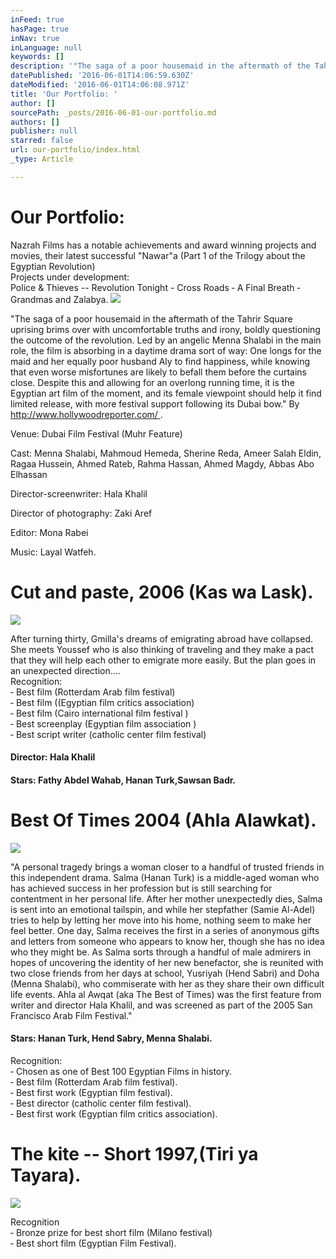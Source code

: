 ```yaml
---
inFeed: true
hasPage: true
inNav: true
inLanguage: null
keywords: []
description: '"The saga of a poor housemaid in the aftermath of the Tahrir Square uprising brims over with uncomfortable truths and irony, boldly questioning the outcome of the revolution. Led by an angelic Menna Shalabi in the main role, the film is absorbing in a daytime drama sort of way: One longs for the maid and her equally poor husband Aly to find happiness, while knowing that even worse misfortunes are likely to befall them before the curtains close. Despite this and allowing for an overlong running time, it is the Egyptian art film of the moment, and its female viewpoint should help it find limited release, with more festival support following its Dubai bow." By http://www.hollywoodreporter.com/ .'
datePublished: '2016-06-01T14:06:59.630Z'
dateModified: '2016-06-01T14:06:08.971Z'
title: 'Our Portfolio: '
author: []
sourcePath: _posts/2016-06-01-our-portfolio.md
authors: []
publisher: null
starred: false
url: our-portfolio/index.html
_type: Article

---
```

# Our Portfolio: 

Nazrah Films has a notable achievements and award winning projects and movies, their latest successful "Nawar"a (Part 1 of the Trilogy about the Egyptian Revolution)  
Projects under development:   
Police & Thieves -- Revolution Tonight - Cross Roads ­‐ A Final Breath ­‐ Grandmas and Zalabya.
![](https://the-grid-user-content.s3-us-west-2.amazonaws.com/97541f67-4db7-44bd-88f5-0ea95cac2199.jpg)

"The saga of a poor housemaid in the aftermath of the Tahrir Square uprising brims over with uncomfortable truths and irony, boldly questioning the outcome of the revolution. Led by an angelic Menna Shalabi in the main role, the film is absorbing in a daytime drama sort of way: One longs for the maid and her equally poor husband Aly to find happiness, while knowing that even worse misfortunes are likely to befall them before the curtains close. Despite this and allowing for an overlong running time, it is the Egyptian art film of the moment, and its female viewpoint should help it find limited release, with more festival support following its Dubai bow." By [http://www.hollywoodreporter.com/ ][0].

Venue: Dubai Film Festival (Muhr Feature)

Cast: Menna Shalabi, Mahmoud Hemeda, Sherine Reda, Ameer Salah Eldin, Ragaa Hussein, Ahmed Rateb, Rahma Hassan, Ahmed Magdy, Abbas Abo Elhassan

Director-screenwriter: Hala Khalil

Director of photography: Zaki Aref

Editor: Mona Rabei

Music: Layal Watfeh.

# Cut and paste, 2006 (Kas wa Lask).
![](https://the-grid-user-content.s3-us-west-2.amazonaws.com/4c8c734b-7d83-4436-8bd5-1c49657b8d24.jpg)

After turning thirty, Gmilla's dreams of emigrating abroad have collapsed. She meets Youssef who is also thinking of traveling and they make a pact that they will help each other to emigrate more easily. But the plan goes in an unexpected direction....  
Recognition:  
­‐ Best film (Rotterdam Arab film festival)  
‐ Best film ((Egyptian film critics association)  
‐ Best film (Cairo international film festival )  
‐ Best screenplay (Egyptian film association )  
‐ Best script writer (catholic center film festival)

#### Director: Hala Khalil

#### Stars: Fathy Abdel Wahab, Hanan Turk,Sawsan Badr.

# Best Of Times 2004 (Ahla Alawkat).
![](https://the-grid-user-content.s3-us-west-2.amazonaws.com/efd54e59-9f8c-44e4-ad8c-4efa212a032f.jpg)

"A personal tragedy brings a woman closer to a handful of trusted friends in this independent drama. Salma (Hanan Turk) is a middle-aged woman who has achieved success in her profession but is still searching for contentment in her personal life. After her mother unexpectedly dies, Salma is sent into an emotional tailspin, and while her stepfather (Samie Al-Adel) tries to help by letting her move into his home, nothing seem to make her feel better. One day, Salma receives the first in a series of anonymous gifts and letters from someone who appears to know her, though she has no idea who they might be. As Salma sorts through a handful of male admirers in hopes of uncovering the identity of her new benefactor, she is reunited with two close friends from her days at school, Yusriyah (Hend Sabri) and Doha (Menna Shalabi), who commiserate with her as they share their own difficult life events. Ahla al Awqat (aka The Best of Times) was the first feature from writer and director Hala Khalil, and was screened as part of the 2005 San Francisco Arab Film Festival."

#### Stars: Hanan Turk, Hend Sabry, Menna Shalabi.

Recognition:  
‐ Chosen as one of Best 100 Egyptian Films in history.  
‐ Best film (Rotterdam Arab film festival).  
‐ Best first work (Egyptian film festival).  
‐ Best director (catholic center film festival).   
‐ Best first work (Egyptian film critics association).

# The kite -- Short 1997,(Tiri ya Tayara).
![](https://the-grid-user-content.s3-us-west-2.amazonaws.com/86289a19-b558-495d-9dd8-08e9e5183c70.jpg)

Recognition  
‐ Bronze prize for best short film (Milano festival)   
‐ Best short film (Egyptian Film Festival).

[0]: http://www.hollywoodreporter.com/